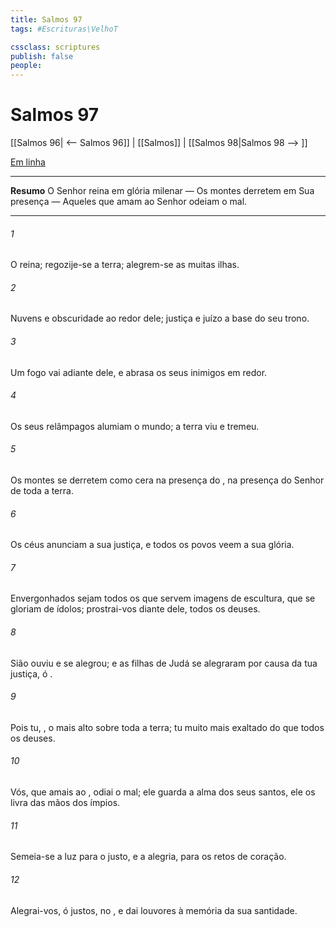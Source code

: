 ```yaml
---
title: Salmos 97
tags: #Escrituras\VelhoT

cssclass: scriptures
publish: false
people:
---
```


# Salmos 97
[[Salmos 96| <-- Salmos 96]] | [[Salmos]] | [[Salmos 98|Salmos 98 --> ]]

[Em linha](https://churchofjesuschrist.org/study/scriptures/ot/ps/97?lang=por)

---
__Resumo__
O Senhor reina em glória milenar — Os montes derretem em Sua presença — Aqueles que amam ao Senhor odeiam o mal.

---
###### 1 
O  reina; regozije-se a terra; alegrem-se as muitas ilhas.

###### 2 
Nuvens e obscuridade  ao redor dele; justiça e juízo  a base do seu trono.

###### 3 
Um fogo vai adiante dele, e abrasa os seus inimigos em redor.

###### 4 
Os seus relâmpagos alumiam o mundo; a terra viu e tremeu.

###### 5 
Os montes se derretem como cera na presença do , na presença do Senhor de toda a terra.

###### 6 
Os céus anunciam a sua justiça, e todos os povos veem a sua glória.

###### 7 
Envergonhados sejam todos os que servem imagens de escultura, que se gloriam de ídolos; prostrai-vos diante dele, todos os deuses.

###### 8 
Sião ouviu e se alegrou; e as filhas de Judá se alegraram por causa da tua justiça, ó .

###### 9 
Pois tu, ,  o mais alto sobre toda a terra; tu  muito mais exaltado do que todos os deuses.

###### 10 
Vós, que amais ao , odiai o mal; ele guarda a alma dos seus santos, ele os livra das mãos dos ímpios.

###### 11 
Semeia-se a luz para o justo, e a alegria, para os retos de coração.

###### 12 
Alegrai-vos, ó justos, no , e dai louvores à memória da sua santidade.

